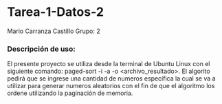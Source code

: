 # Tarea-1-Datos-2

Mario Carranza Castillo
Grupo: 2

### Descripción de uso:
El presente proyecto se utiliza desde la terminal de Ubuntu Linux con el siguiente comando: paged-sort -i <archivo> -a -o <archivo_resultado>. El algorito pedirá que se ingrese una cantidad de numeros específica la cual se va a utilizar para generar numeros aleatorios con el fin de que el algoritmo los ordene utilizando la paginación de memoria.
